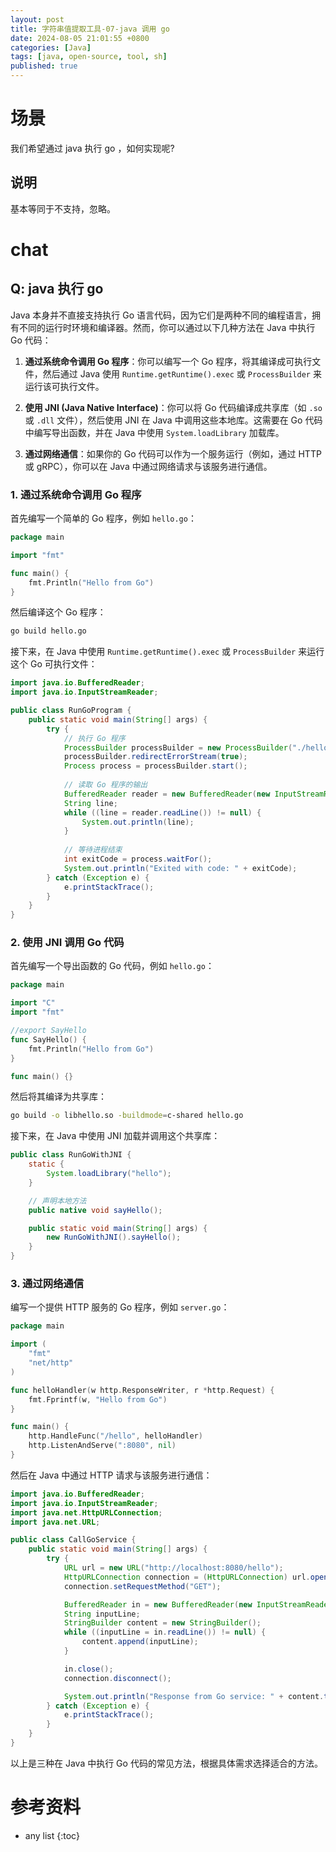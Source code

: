 ```yaml
---
layout: post
title: 字符串值提取工具-07-java 调用 go
date: 2024-08-05 21:01:55 +0800
categories: [Java]
tags: [java, open-source, tool, sh]
published: true
---
```


# 场景

我们希望通过 java 执行 go ，如何实现呢?

## 说明

基本等同于不支持，忽略。

# chat

## Q: java 执行 go

Java 本身并不直接支持执行 Go 语言代码，因为它们是两种不同的编程语言，拥有不同的运行时环境和编译器。然而，你可以通过以下几种方法在 Java 中执行 Go 代码：

1. **通过系统命令调用 Go 程序**：你可以编写一个 Go 程序，将其编译成可执行文件，然后通过 Java 使用 `Runtime.getRuntime().exec` 或 `ProcessBuilder` 来运行该可执行文件。

2. **使用 JNI (Java Native Interface)**：你可以将 Go 代码编译成共享库（如 `.so` 或 `.dll` 文件），然后使用 JNI 在 Java 中调用这些本地库。这需要在 Go 代码中编写导出函数，并在 Java 中使用 `System.loadLibrary` 加载库。

3. **通过网络通信**：如果你的 Go 代码可以作为一个服务运行（例如，通过 HTTP 或 gRPC），你可以在 Java 中通过网络请求与该服务进行通信。

### 1. 通过系统命令调用 Go 程序

首先编写一个简单的 Go 程序，例如 `hello.go`：

```go
package main

import "fmt"

func main() {
    fmt.Println("Hello from Go")
}
```

然后编译这个 Go 程序：

```sh
go build hello.go
```

接下来，在 Java 中使用 `Runtime.getRuntime().exec` 或 `ProcessBuilder` 来运行这个 Go 可执行文件：

```java
import java.io.BufferedReader;
import java.io.InputStreamReader;

public class RunGoProgram {
    public static void main(String[] args) {
        try {
            // 执行 Go 程序
            ProcessBuilder processBuilder = new ProcessBuilder("./hello");
            processBuilder.redirectErrorStream(true);
            Process process = processBuilder.start();
            
            // 读取 Go 程序的输出
            BufferedReader reader = new BufferedReader(new InputStreamReader(process.getInputStream()));
            String line;
            while ((line = reader.readLine()) != null) {
                System.out.println(line);
            }
            
            // 等待进程结束
            int exitCode = process.waitFor();
            System.out.println("Exited with code: " + exitCode);
        } catch (Exception e) {
            e.printStackTrace();
        }
    }
}
```

### 2. 使用 JNI 调用 Go 代码

首先编写一个导出函数的 Go 代码，例如 `hello.go`：

```go
package main

import "C"
import "fmt"

//export SayHello
func SayHello() {
    fmt.Println("Hello from Go")
}

func main() {}
```

然后将其编译为共享库：

```sh
go build -o libhello.so -buildmode=c-shared hello.go
```

接下来，在 Java 中使用 JNI 加载并调用这个共享库：

```java
public class RunGoWithJNI {
    static {
        System.loadLibrary("hello");
    }

    // 声明本地方法
    public native void sayHello();

    public static void main(String[] args) {
        new RunGoWithJNI().sayHello();
    }
}
```

### 3. 通过网络通信

编写一个提供 HTTP 服务的 Go 程序，例如 `server.go`：

```go
package main

import (
    "fmt"
    "net/http"
)

func helloHandler(w http.ResponseWriter, r *http.Request) {
    fmt.Fprintf(w, "Hello from Go")
}

func main() {
    http.HandleFunc("/hello", helloHandler)
    http.ListenAndServe(":8080", nil)
}
```

然后在 Java 中通过 HTTP 请求与该服务进行通信：

```java
import java.io.BufferedReader;
import java.io.InputStreamReader;
import java.net.HttpURLConnection;
import java.net.URL;

public class CallGoService {
    public static void main(String[] args) {
        try {
            URL url = new URL("http://localhost:8080/hello");
            HttpURLConnection connection = (HttpURLConnection) url.openConnection();
            connection.setRequestMethod("GET");

            BufferedReader in = new BufferedReader(new InputStreamReader(connection.getInputStream()));
            String inputLine;
            StringBuilder content = new StringBuilder();
            while ((inputLine = in.readLine()) != null) {
                content.append(inputLine);
            }

            in.close();
            connection.disconnect();

            System.out.println("Response from Go service: " + content.toString());
        } catch (Exception e) {
            e.printStackTrace();
        }
    }
}
```

以上是三种在 Java 中执行 Go 代码的常见方法，根据具体需求选择适合的方法。


# 参考资料

* any list
{:toc}
